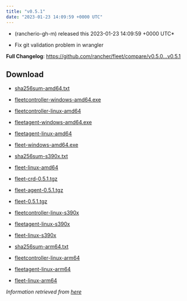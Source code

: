 ```yaml
---
title: "v0.5.1"
date: "2023-01-23 14:09:59 +0000 UTC"
---
```



*  (rancherio-gh-m) released this 2023-01-23 14:09:59 +0000 UTC*


* Fix git validation problem in wrangler

**Full Changelog**: https://github.com/rancher/fleet/compare/v0.5.0...v0.5.1


## Download

* [sha256sum-amd64.txt](https://github.com/rancher/fleet/releases/download/v0.5.1/sha256sum-amd64.txt)

* [fleetcontroller-windows-amd64.exe](https://github.com/rancher/fleet/releases/download/v0.5.1/fleetcontroller-windows-amd64.exe)

* [fleetcontroller-linux-amd64](https://github.com/rancher/fleet/releases/download/v0.5.1/fleetcontroller-linux-amd64)

* [fleetagent-windows-amd64.exe](https://github.com/rancher/fleet/releases/download/v0.5.1/fleetagent-windows-amd64.exe)

* [fleetagent-linux-amd64](https://github.com/rancher/fleet/releases/download/v0.5.1/fleetagent-linux-amd64)

* [fleet-windows-amd64.exe](https://github.com/rancher/fleet/releases/download/v0.5.1/fleet-windows-amd64.exe)

* [sha256sum-s390x.txt](https://github.com/rancher/fleet/releases/download/v0.5.1/sha256sum-s390x.txt)

* [fleet-linux-amd64](https://github.com/rancher/fleet/releases/download/v0.5.1/fleet-linux-amd64)

* [fleet-crd-0.5.1.tgz](https://github.com/rancher/fleet/releases/download/v0.5.1/fleet-crd-0.5.1.tgz)

* [fleet-agent-0.5.1.tgz](https://github.com/rancher/fleet/releases/download/v0.5.1/fleet-agent-0.5.1.tgz)

* [fleet-0.5.1.tgz](https://github.com/rancher/fleet/releases/download/v0.5.1/fleet-0.5.1.tgz)

* [fleetcontroller-linux-s390x](https://github.com/rancher/fleet/releases/download/v0.5.1/fleetcontroller-linux-s390x)

* [fleetagent-linux-s390x](https://github.com/rancher/fleet/releases/download/v0.5.1/fleetagent-linux-s390x)

* [fleet-linux-s390x](https://github.com/rancher/fleet/releases/download/v0.5.1/fleet-linux-s390x)

* [sha256sum-arm64.txt](https://github.com/rancher/fleet/releases/download/v0.5.1/sha256sum-arm64.txt)

* [fleetcontroller-linux-arm64](https://github.com/rancher/fleet/releases/download/v0.5.1/fleetcontroller-linux-arm64)

* [fleetagent-linux-arm64](https://github.com/rancher/fleet/releases/download/v0.5.1/fleetagent-linux-arm64)

* [fleet-linux-arm64](https://github.com/rancher/fleet/releases/download/v0.5.1/fleet-linux-arm64)



*Information retrieved from [here](https://github.com/rancher/fleet/releases/tag/v0.5.1)*

